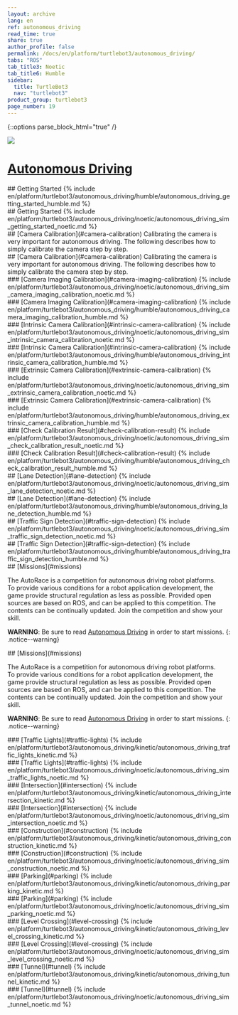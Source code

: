 ```yaml
---
layout: archive
lang: en
ref: autonomous_driving
read_time: true
share: true
author_profile: false
permalink: /docs/en/platform/turtlebot3/autonomous_driving/
tabs: "ROS"
tab_title3: Noetic
tab_title6: Humble
sidebar:
  title: TurtleBot3
  nav: "turtlebot3"
product_group: turtlebot3
page_number: 19
---
```


<style>body {counter-reset: h1 7 !important;}</style>
<div style="counter-reset: h2 0"></div>

{::options parse_block_html="true" /}

![](/assets/images/platform/turtlebot3/autonomous_driving/autorace_rbiz_challenge_2017_robots_1.png)

# [Autonomous Driving](#autonomous-driving)

<section data-id="{{ page.tab_title6 }}" class="tab_contents">
## Getting Started
{% include en/platform/turtlebot3/autonomous_driving/humble/autonomous_driving_getting_started_humble.md %}
</section>

<section data-id="{{ page.tab_title3 }}" class="tab_contents">
## Getting Started
{% include en/platform/turtlebot3/autonomous_driving/noetic/autonomous_driving_sim_getting_started_noetic.md %}
</section>


<!-- Camera Calli -->

<section data-id="{{ page.tab_title3 }}" class="tab_contents">
## [Camera Calibration](#camera-calibration)
Calibrating the camera is very important for autonomous driving. The following describes how to simply calibrate the camera step by step.
</section>

<section data-id="{{ page.tab_title6 }}" class="tab_contents">
## [Camera Calibration](#camera-calibration)
Calibrating the camera is very important for autonomous driving. The following describes how to simply calibrate the camera step by step.
</section>


<section data-id="{{ page.tab_title3 }}" class="tab_contents">
### [Camera Imaging Calibration](#camera-imaging-calibration)
{% include en/platform/turtlebot3/autonomous_driving/noetic/autonomous_driving_sim_camera_imaging_calibration_noetic.md %}
</section>

<section data-id="{{ page.tab_title6 }}" class="tab_contents">
### [Camera Imaging Calibration](#camera-imaging-calibration)
{% include en/platform/turtlebot3/autonomous_driving/humble/autonomous_driving_camera_imaging_calibration_humble.md %}
</section>


<section data-id="{{ page.tab_title3 }}" class="tab_contents">
### [Intrinsic Camera Calibration](#intrinsic-camera-calibration)
{% include en/platform/turtlebot3/autonomous_driving/noetic/autonomous_driving_sim_intrinsic_camera_calibration_noetic.md %}
</section>

<section data-id="{{ page.tab_title6 }}" class="tab_contents">
### [Intrinsic Camera Calibration](#intrinsic-camera-calibration)
{% include en/platform/turtlebot3/autonomous_driving/humble/autonomous_driving_intrinsic_camera_calibration_humble.md %}
</section>


<section data-id="{{ page.tab_title3 }}" class="tab_contents">
### [Extrinsic Camera Calibration](#extrinsic-camera-calibration)
{% include en/platform/turtlebot3/autonomous_driving/noetic/autonomous_driving_sim_extrinsic_camera_calibration_noetic.md %}
</section>

<section data-id="{{ page.tab_title6 }}" class="tab_contents">
### [Extrinsic Camera Calibration](#extrinsic-camera-calibration)
{% include en/platform/turtlebot3/autonomous_driving/humble/autonomous_driving_extrinsic_camera_calibration_humble.md %}
</section>


<section data-id="{{ page.tab_title3 }}" class="tab_contents">
### [Check Calibration Result](#check-calibration-result)
{% include en/platform/turtlebot3/autonomous_driving/noetic/autonomous_driving_sim_check_calibration_result_noetic.md %}
</section>

<section data-id="{{ page.tab_title6 }}" class="tab_contents">
### [Check Calibration Result](#check-calibration-result)
{% include en/platform/turtlebot3/autonomous_driving/humble/autonomous_driving_check_calibration_result_humble.md %}
</section>


<section data-id="{{ page.tab_title3 }}" class="tab_contents">
## [Lane Detection](#lane-detection)
{% include en/platform/turtlebot3/autonomous_driving/noetic/autonomous_driving_sim_lane_detection_noetic.md %}
</section>

<section data-id="{{ page.tab_title6 }}" class="tab_contents">
## [Lane Detection](#lane-detection)
{% include en/platform/turtlebot3/autonomous_driving/humble/autonomous_driving_lane_detection_humble.md %}
</section>


<section data-id="{{ page.tab_title3 }}" class="tab_contents">
## [Traffic Sign Detection](#traffic-sign-detection)
{% include en/platform/turtlebot3/autonomous_driving/noetic/autonomous_driving_sim_traffic_sign_detection_noetic.md %}
</section> 

<section data-id="{{ page.tab_title6 }}" class="tab_contents">
## [Traffic Sign Detection](#traffic-sign-detection)
{% include en/platform/turtlebot3/autonomous_driving/humble/autonomous_driving_traffic_sign_detection_humble.md %}
</section> 


<section data-id="{{ page.tab_title1 }}" class="tab_contents">
## [Missions](#missions)

The AutoRace is a competition for autonomous driving robot platforms.  
To provide various conditions for a robot application development, the game provide structural regulation as less as possible. Provided open sources are based on ROS, and can be applied to this competition. The contents can be continually updated. Join the competition and show your skill.

**WARNING**: Be sure to read [Autonomous Driving](#autonomous-driving) in order to start missions.
{: .notice--warning}

</section>

<section data-id="{{ page.tab_title3 }}" class="tab_contents">
## [Missions](#missions)

The AutoRace is a competition for autonomous driving robot platforms.  
To provide various conditions for a robot application development, the game provide structural regulation as less as possible. Provided open sources are based on ROS, and can be applied to this competition. The contents can be continually updated. Join the competition and show your skill.

**WARNING**: Be sure to read [Autonomous Driving](#autonomous-driving) in order to start missions.
{: .notice--warning}
</section>

<section data-id="{{ page.tab_title1 }}" class="tab_contents">
### [Traffic Lights](#traffic-lights)
{% include en/platform/turtlebot3/autonomous_driving/kinetic/autonomous_driving_traffic_lights_kinetic.md  %} 
</section>

<section data-id="{{ page.tab_title3 }}" class="tab_contents">
### [Traffic Lights](#traffic-lights)
{% include en/platform/turtlebot3/autonomous_driving/noetic/autonomous_driving_sim_traffic_lights_noetic.md %}
</section>

<section data-id="{{ page.tab_title1 }}" class="tab_contents">
### [Intersection](#intersection)
{% include en/platform/turtlebot3/autonomous_driving/kinetic/autonomous_driving_intersection_kinetic.md  %}
</section> 

<section data-id="{{ page.tab_title3 }}" class="tab_contents">
### [Intersection](#intersection)
{% include en/platform/turtlebot3/autonomous_driving/noetic/autonomous_driving_sim_intersection_noetic.md %}
</section>

<section data-id="{{ page.tab_title1 }}" class="tab_contents">
### [Construction](#construction)
{% include en/platform/turtlebot3/autonomous_driving/kinetic/autonomous_driving_construction_kinetic.md  %}
</section> 

<section data-id="{{ page.tab_title3 }}" class="tab_contents">
### [Construction](#construction)
{% include en/platform/turtlebot3/autonomous_driving/noetic/autonomous_driving_sim_construction_noetic.md %}
</section>

<section data-id="{{ page.tab_title1 }}" class="tab_contents">
### [Parking](#parking)
{% include en/platform/turtlebot3/autonomous_driving/kinetic/autonomous_driving_parking_kinetic.md  %}
</section> 

<section data-id="{{ page.tab_title3 }}" class="tab_contents">
### [Parking](#parking)
{% include en/platform/turtlebot3/autonomous_driving/noetic/autonomous_driving_sim_parking_noetic.md %}
</section>

<section data-id="{{ page.tab_title1 }}" class="tab_contents">
### [Level Crossing](#level-crossing)
{% include en/platform/turtlebot3/autonomous_driving/kinetic/autonomous_driving_level_crossing_kinetic.md  %}
</section> 

<section data-id="{{ page.tab_title3 }}" class="tab_contents">
### [Level Crossing](#level-crossing)
{% include en/platform/turtlebot3/autonomous_driving/noetic/autonomous_driving_sim_level_crossing_noetic.md %}
</section>

<section data-id="{{ page.tab_title1 }}" class="tab_contents">
### [Tunnel](#tunnel)
{% include en/platform/turtlebot3/autonomous_driving/kinetic/autonomous_driving_tunnel_kinetic.md  %}
</section> 

<section data-id="{{ page.tab_title3 }}" class="tab_contents">
### [Tunnel](#tunnel)
{% include en/platform/turtlebot3/autonomous_driving/noetic/autonomous_driving_sim_tunnel_noetic.md %}
</section>
